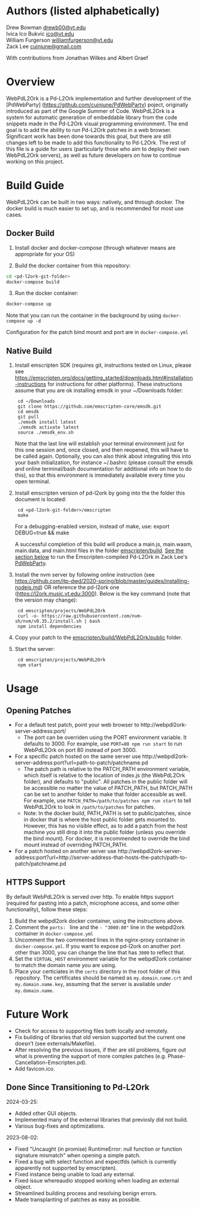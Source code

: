# Authors (listed alphabetically)
Drew Bowman <drewb00@vt.edu>  
Ivica Ico Bukvic <ico@vt.edu>  
William Furgerson <williamfurgerson@vt.edu>  
Zack Lee <cuinjune@gmail.com>  

With contributions from Jonathan Wilkes and Albert Graef

# Overview
WebPdL2Ork is a Pd-L2Ork implementation and further development of the [PdWebParty] (https://github.com/cuinjune/PdWebParty) poject, originally introduced as part of the Google Summer of Code. WebPdL2Ork is a system for automatic generation of embeddable library from the code snippets made in the Pd-L2Ork visual programming environment. The end goal is to add the ability to run Pd-L2Ork patches in a web browser. Significant work has been done towards this goal, but there are still changes left to be made to add this functionality to Pd-L2Ork. The rest of this file is a guide for users (particularly those who aim to deploy their own WebPdL2Ork servers), as well as future developers on how to continue working on this project.

# Build Guide

WebPdL2Ork can be built in two ways: natively, and through docker. The docker build is much easier to set up, and is recommended for most use cases.

## Docker Build

1. Install docker and docker-compose (through whatever means are appropriate for your OS)

2. Build the docker container from this repository:

```bash
cd <pd-l2ork-git-folder>
docker-compose build
```

3. Run the docker container:

```bash
docker-compose up
```

Note that you can run the container in the background by using `docker-compose up -d`

Configuration for the patch bind mount and port are in `docker-compose.yml`


## Native Build

1. Install emscripten SDK (requires git, instructions tested on Linux, please see https://emscripten.org/docs/getting_started/downloads.html#installation-instructions for instructions for other platforms). These instructions assume that you are ok installing emsdk in your ~/Downloads folder:

		cd ~/Downloads
		git clone https://github.com/emscripten-core/emsdk.git
		cd emsdk
		git pull
		./emsdk install latest
		./emsdk activate latest
		source ./emsdk_env.sh

	Note that the last line will establish your terminal environment just for this one session and, once closed, and then reopened, this will have to be called again. Optionally, you can also think about integrating this into your bash initialization, for instance ~/.bashrc (please consult the emsdk and online terminal/bash documentation for additional info on how to do this), so that this environment is immediately available every time you open terminal.

2. Install emscripten version of pd-l2ork by going into the the folder this document is located:

		cd <pd-l2ork-git-folder>/emscripten
		make

	For a debugging-enabled version, instead of make, use:
		export DEBUG=true && make

	A successful completion of this build will produce a main.js, main.wasm, main.data, and main.html files in the folder [emscripten/build](./build). [See the section below](#How-To-Run-In-PdWebParty) to run the Emscripten-compiled Pd-L2Ork in Zack Lee's [PdWebParty](https://github.com/cuinjune/PdWebParty).

3. Install the nvm server by following online instruction (see https://github.com/itp-dwd/2020-spring/blob/master/guides/installing-nodejs.md) OR reference the pd-l2ork one (https://l2ork.music.vt.edu:3000). Below is the key command (note that the version may change):

		cd emscripten/projects/WebPdL2Ork
		curl -o- https://raw.githubusercontent.com/nvm-sh/nvm/v0.35.2/install.sh | bash
		npm install dependencies

4. Copy your patch to the [emscripten/build/WebPdL2Ork/public](./build/WebPdL2Ork/public) folder.

5. Start the server:

		cd emscripten/projects/WebPdL2Ork
		npm start

# Usage

## Opening Patches

- For a default test patch, point your web browser to http://webpdl2ork-server-address:port/
	- The port can be overriden using the PORT environment variable. It defaults to 3000. For example, use `PORT=80 npm run start` to run WebPdL2Ork on port 80 instead of port 3000.
- For a specific patch hosted on the same server use http://webpdl2ork-server-address:port?url=path-to-patch/patchname.pd 
	- The patch path is relative to the PATCH_PATH environment variable, which itself is relative to the location of index.js (the WebPdL2Ork folder), and defaults to "public". All patches in the public folder will be accessible no matter the value of PATCH_PATH, but PATCH_PATH can be set to another folder to make that folder accessible as well. For example, use `PATCH_PATH=/path/to/patches npm run start` to tell WebPdL2Ork to look in `/path/to/patches` for patches.
	- Note: In the docker build, PATH_PATH is set to public/patches, since in docker that is where the host public folder gets mounted to. However, this has no visible effect, as to add a patch from the host machine you still drop it into the public folder (unless you override the bind mount). For docker, it is recommended to override the bind mount instead of overriding PATCH_PATH.
- For a patch hosted on another server use http://webpdl2ork-server-address:port?url=http://server-address-that-hosts-the-patch/path-to-patch/patchname.pd 

## HTTPS Support

By default WebPdL2Ork is served over http. To enable https support (required for pasting into a patch, microphone access, and some other functionality), follow these steps:

1. Build the webpdl2ork docker container, using the instructions above.
2. Comment the `ports: ` line and the `- "3000:80"` line in the webpdl2ork container in `docker-compose.yml`
3. Uncomment the two commented lines in the nginx-proxy container in `docker-compose.yml`. If you want to expose pd-l2ork on another port other than 3000, you can change the line that has `3000` to reflect that.
4. Set the `VIRTUAL_HOST` environment variable for the webpdl2ork container to match the domain name you are using.
5. Place your certiciates in the `certs` directory in the root folder of this repository. The certificates should be named as `my.domain.name.crt` and `my.domain.name.key`, assuming that the server is available under `my.domain.name`.

# Future Work

- Check for access to supporting files both locally and remotely.
- Fix building of libraries that old version supported but the current one doesn't (see externals/Makefile).
- After resolving the previous issues, if ther are stil problems, figure out what is preventing the support of more complex patches (e.g. Phase-Cancellation-Emscripten.pd).
- Add favicon.ico.

## Done Since Transitioning to Pd-L2Ork
2024-03-25:
- Added other GUI objects.
- Implemented many of the external libraries that previosly did not build.
- Various bug-fixes and optimizations.

2023-08-02:
- Fixed "Uncaught (in promise) RuntimeError: null function or function signature mismatch" when opening a simple patch.
- Fixed a bug with select function and expectfds (which is currently apparently not supported by emscripten).
- Fixed instance being unable to load any external.
- Fixed issue whereaudio stopped working when loading an external object.
- Streamlined building process and resolving benign errors.
- Made transplanting of patches as easy as possible.